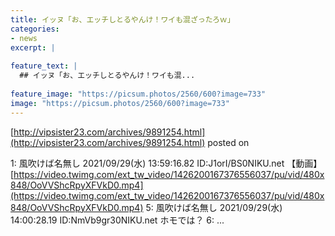 ```yaml
---
title: イッヌ「お、エッチしとるやんけ！ワイも混ざったろｗ」
categories:
- news
excerpt: |
  
feature_text: |
  ## イッヌ「お、エッチしとるやんけ！ワイも混...
  
feature_image: "https://picsum.photos/2560/600?image=733"
image: "https://picsum.photos/2560/600?image=733"
---
```


[http://vipsister23.com/archives/9891254.html](http://vipsister23.com/archives/9891254.html)
posted on 

<!--more-->

1: 風吹けば名無し 2021/09/29(水) 13:59:16.82 ID:J1orI/BS0NIKU.net 【動画】[https://video.twimg.com/ext_tw_video/1426200167376556037/pu/vid/480x848/OoVVShcRpyXFVkD0.mp4](https://video.twimg.com/ext_tw_video/1426200167376556037/pu/vid/480x848/OoVVShcRpyXFVkD0.mp4) 5: 風吹けば名無し 2021/09/29(水) 14:00:28.19 ID:NmVb9gr30NIKU.net ホモでは？ 6: ...
